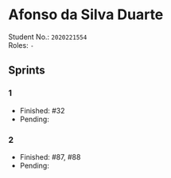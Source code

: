 # Afonso da Silva Duarte

Student No.: `2020221554`  
Roles: `-`

## Sprints

### 1

* Finished: #32
* Pending:

### 2

* Finished: #87, #88
* Pending:
